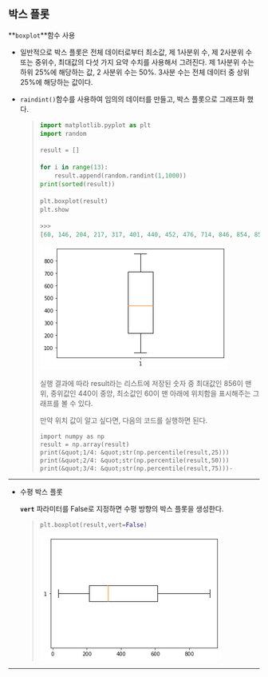 ## 박스 플롯

**`boxplot`**함수 사용

- 일반적으로 박스 플롯은 전체 데이터로부터 최소값, 제 1사분위 수, 제 2사분위 수 또는 중위수, 최대값의 다섯 가지 요약 수치를 사용해서 그려진다. 제 1사분위 수는 하위 25%에 해당하는 값, 2 사분위 수는 50%. 3사분 수는 전체 데이터 중 상위 25%에 해당하는 값이다.

- `raindint()`함수를 사용하여 임의의 데이터를 만들고, 박스 플롯으로 그래프화 했다.

  > ```python
  > import matplotlib.pyplot as plt
  > import random
  > 
  > result = []
  > 
  > for i in range(13):
  >     result.append(random.randint(1,1000))
  > print(sorted(result))
  > 
  > plt.boxplot(result)
  > plt.show
  > 
  > >>>
  > [60, 146, 204, 217, 317, 401, 440, 452, 476, 714, 846, 854, 856]
  > ```
  >
  > ![Figure 2022-01-08 204759](assets/07_box%20plot/Figure%202022-01-08%20204759-16416425658621.png)
  >
  > 
  >
  > 실행 결과에 따라 result라는 리스트에 저장된 숫자 중 최대값인 856이 맨 위, 중위값인 440이 중앙, 최소값인 60이 맨 아래에 위치함을 표시해주는 그래프를 볼 수 있다.
  >
  > 만약 위치 값이 알고 싶다면, 다음의 코드를 실행하면 된다.
  >
  > ```-python
  > import numpy as np
  > result = np.array(result)
  > print(&quot;1/4: &quot;str(np.percentile(result,25)))
  > print(&quot;2/4: &quot;str(np.percentile(result,50)))
  > print(&quot;3/4: &quot;str(np.percentile(result,75)))-
  > ```

---

- 수평 박스 플롯

  **`vert`** 파라미터를 False로 지정하면 수평 방향의 박스 플롯을 생성한다.

  > ```python
  > plt.boxplot(result,vert=False)
  > ```
  >
  > ![Figure 2022-01-08 205522](assets/07_box%20plot/Figure%202022-01-08%20205522.png)

---

